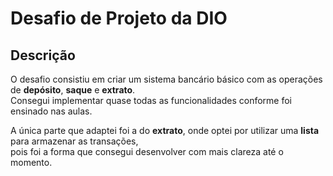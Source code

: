 # Desafio de Projeto da DIO

## Descrição

O desafio consistiu em criar um sistema bancário básico com as operações de **depósito**, **saque** e **extrato**.  
Consegui implementar quase todas as funcionalidades conforme foi ensinado nas aulas.

A única parte que adaptei foi a do **extrato**, onde optei por utilizar uma **lista** para armazenar as transações,  
pois foi a forma que consegui desenvolver com mais clareza até o momento.
